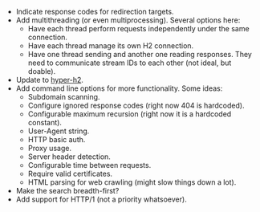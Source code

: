 * Indicate response codes for redirection targets.
* Add multithreading (or even multiprocessing). Several options here:
	- Have each thread perform requests independently under the same connection.
	- Have each thread manage its own H2 connection.
	- Have one thread sending and another one reading responses. They need to communicate stream IDs to each other (not ideal, but doable).
* Update to [hyper-h2](https://github.com/python-hyper/hyper-h2).
* Add command line options for more functionality. Some ideas:
	- Subdomain scanning.
	- Configure ignored response codes (right now 404 is hardcoded).
	- Configurable maximum recursion (right now it is a hardcoded constant).
	- User-Agent string.
	- HTTP basic auth.
	- Proxy usage.
	- Server header detection.
	- Configurable time between requests.
	- Require valid certificates.
	- HTML parsing for web crawling (might slow things down a lot).
* Make the search breadth-first?
* Add support for HTTP/1 (not a priority whatsoever).